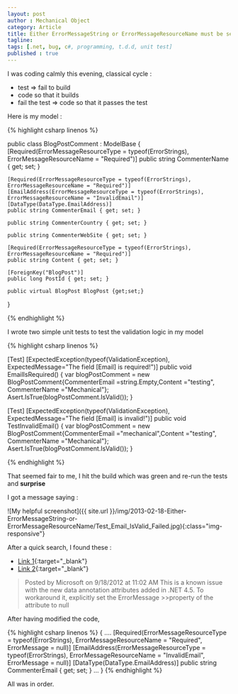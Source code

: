 ```yaml
---
layout: post
author : Mechanical Object
category: Article
title: Either ErrorMessageString or ErrorMessageResourceName must be set, but not both…
tagline: 
tags: [.net, bug, c#, programming, t.d.d, unit test]
published : true
---
```

I was coding calmly this evening, classical cycle : 

* test => fail to build 
* code so that it builds 
* fail the test => code so that it passes the test 

Here is my model :

<!--more-->

{% highlight csharp linenos %}

public class BlogPostComment : ModelBase
{
    [Required(ErrorMessageResourceType = typeof(ErrorStrings), ErrorMessageResourceName = "Required")]
    public string CommenterName { get; set; }

    [Required(ErrorMessageResourceType = typeof(ErrorStrings), ErrorMessageResourceName = "Required")]
    [EmailAddress(ErrorMessageResourceType = typeof(ErrorStrings), ErrorMessageResourceName = "InvalidEmail")]
    [DataType(DataType.EmailAddress)]
    public string CommenterEmail { get; set; }

    public string CommenterCountry { get; set; }

    public string CommenterWebSite { get; set; }

    [Required(ErrorMessageResourceType = typeof(ErrorStrings), ErrorMessageResourceName = "Required")]
    public string Content { get; set; }

    [ForeignKey("BlogPost")]
    public long PostId { get; set; }

    public virtual BlogPost BlogPost {get;set;}
}

{% endhighlight %}


I wrote two simple unit tests to test the validation logic in my model

{% highlight csharp linenos %}

[Test]
[ExpectedException(typeof(ValidationException), ExpectedMessage="The field [Email] is required!")]
public void EmailIsRequired()
{
    var blogPostComment = new BlogPostComment{CommenterEmail =string.Empty,Content ="testing", CommenterName ="Mechanical"};
    Asert.IsTrue(blogPostComment.IsValid());
}

[Test]
[ExpectedException(typeof(ValidationException), ExpectedMessage="The field [Email] is invalid!")]
public void TestInvalidEmail()
{
    var blogPostComment = new BlogPostComment{CommenterEmail ="mechanical",Content ="testing", CommenterName ="Mechanical"};
    Asert.IsTrue(blogPostComment.IsValid());
}

{% endhighlight %}

That seemed fair to me, I hit the build which was green and re-run the tests and **surprise**

I got a message saying :

![My helpful screenshot]({{ site.url }}/img/2013-02-18-Either-ErrorMessageString-or-ErrorMessageResourceName/Test_Email_IsValid_Failed.jpg){:class="img-responsive"}

After a quick search, I found these :

* [Link 1](https://connect.microsoft.com/VisualStudio/feedback/details/757298/emailaddress-attribute-is-unable-to-load-error-message-from-resource-mvc){:target="_blank"}
* [Link 2](https://connect.microsoft.com/VisualStudio/feedback/details/776694/attributes-derived-from-validationattribute-throw-exception-when-used-with-error-messages-in-resource-files){:target="_blank"}

> Posted by Microsoft on 9/18/2012 at 11:02 AM
> This is a known issue with the new data annotation attributes added in .NET 4.5\. To workaround it, explicitly set the ErrorMessage >>property of the attribute to null

After having modified the code,

{% highlight csharp linenos %}
{
    ....
    [Required(ErrorMessageResourceType = typeof(ErrorStrings), ErrorMessageResourceName = "Required", ErrorMessage = null)]
    [EmailAddress(ErrorMessageResourceType = typeof(ErrorStrings), ErrorMessageResourceName = "InvalidEmail", ErrorMessage = null)]
    [DataType(DataType.EmailAddress)]
    public string CommenterEmail { get; set; }
    ...
}
{% endhighlight %}

All was in order.